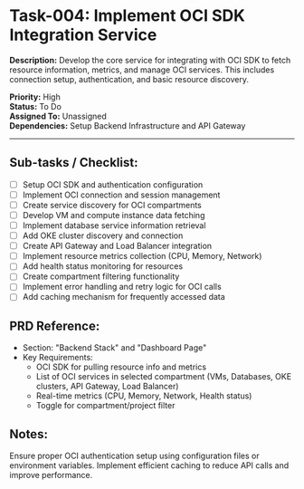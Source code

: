 # Task-004: Implement OCI SDK Integration Service

**Description:**
Develop the core service for integrating with OCI SDK to fetch resource information, metrics, and manage OCI services. This includes connection setup, authentication, and basic resource discovery.

**Priority:** High  
**Status:** To Do  
**Assigned To:** Unassigned  
**Dependencies:** Setup Backend Infrastructure and API Gateway

---

## Sub-tasks / Checklist:
- [ ] Setup OCI SDK and authentication configuration
- [ ] Implement OCI connection and session management
- [ ] Create service discovery for OCI compartments
- [ ] Develop VM and compute instance data fetching
- [ ] Implement database service information retrieval
- [ ] Add OKE cluster discovery and connection
- [ ] Create API Gateway and Load Balancer integration
- [ ] Implement resource metrics collection (CPU, Memory, Network)
- [ ] Add health status monitoring for resources
- [ ] Create compartment filtering functionality
- [ ] Implement error handling and retry logic for OCI calls
- [ ] Add caching mechanism for frequently accessed data

## PRD Reference:
* Section: "Backend Stack" and "Dashboard Page"
* Key Requirements:
    * OCI SDK for pulling resource info and metrics
    * List of OCI services in selected compartment (VMs, Databases, OKE clusters, API Gateway, Load Balancer)
    * Real-time metrics (CPU, Memory, Network, Health status)
    * Toggle for compartment/project filter

## Notes:
Ensure proper OCI authentication setup using configuration files or environment variables. Implement efficient caching to reduce API calls and improve performance. 